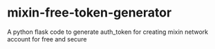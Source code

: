 # mixin-free-token-generator
A python flask code to generate auth_token for creating mixin network account for free and secure
